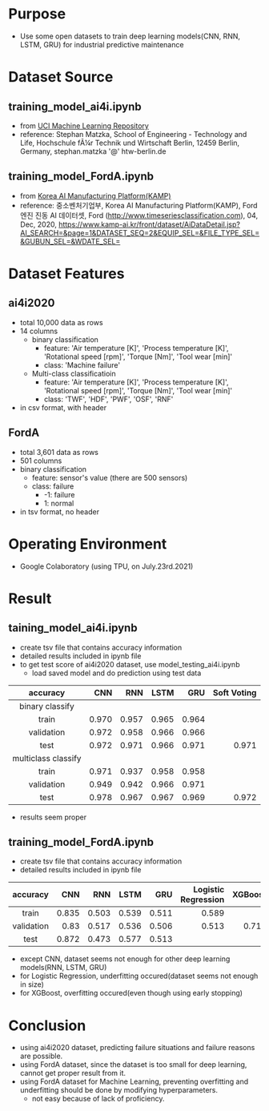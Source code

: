# Purpose
- Use some open datasets to train deep learning models(CNN, RNN, LSTM, GRU) for industrial predictive maintenance

# Dataset Source
## training_model_ai4i.ipynb
- from [UCI Machine Learning Repository](https://archive.ics.uci.edu/ml/datasets/AI4I+2020+Predictive+Maintenance+Dataset) 
- reference: Stephan Matzka, School of Engineering - Technology and Life, Hochschule fÃ¼r Technik und Wirtschaft Berlin, 12459 Berlin, Germany, stephan.matzka '@' htw-berlin.de

## training_model_FordA.ipynb
- from [Korea AI Manufacturing Platform(KAMP)](https://www.kamp-ai.kr/front/dataset/AiDataDetail.jsp?AI_SEARCH=&page=1&DATASET_SEQ=2&EQUIP_SEL=&FILE_TYPE_SEL=&GUBUN_SEL=&WDATE_SEL=)
- reference: 중소벤처기업부, Korea AI Manufacturing Platform(KAMP), Ford 엔진 진동 AI 데이터셋, Ford (http://www.timeseriesclassification.com), 04, Dec, 2020, https://www.kamp-ai.kr/front/dataset/AiDataDetail.jsp?AI_SEARCH=&page=1&DATASET_SEQ=2&EQUIP_SEL=&FILE_TYPE_SEL=&GUBUN_SEL=&WDATE_SEL=

# Dataset Features
## ai4i2020
- total 10,000 data as rows
- 14 columns
  - binary classification
    - feature: 'Air temperature [K]', 'Process temperature [K]', 'Rotational speed [rpm]', 'Torque [Nm]', 'Tool wear [min]' 
    - class: 'Machine failure'
  - Multi-class classificatioin
    - feature: 'Air temperature [K]', 'Process temperature [K]', 'Rotational speed [rpm]', 'Torque [Nm]', 'Tool wear [min]' 
    - class: 'TWF', 'HDF', 'PWF', 'OSF', 'RNF' 
- in csv format, with header

## FordA
- total 3,601 data as rows
- 501 columns
- binary classification
  - feature: sensor's value (there are 500 sensors)
  - class: failure
    - -1: failure
    - 1: normal
- in tsv format, no header 

# Operating Environment
- Google Colaboratory (using TPU, on July.23rd.2021)

# Result
## taining_model_ai4i.ipynb
- create tsv file that contains accuracy information
- detailed results included in ipynb file
- to get test score of ai4i2020 dataset, use model_testing_ai4i.ipynb
  - load saved model and do prediction using test data

|accuracy|CNN|RNN|LSTM|GRU|Soft Voting|
|:--------:|------:|-----:|-----:|---:|---:|
|binary classify|
|train|0.970|0.957|0.965|0.964| |
|validation|0.972|0.958|0.966|0.966| |
|test|0.972|0.971|0.966|0.971|0.971|
|multiclass classify|
|train|0.971|0.937|0.958|0.958| |
|validation|0.949|0.942|0.966|0.971| |
|test|0.978|0.967|0.967|0.969|0.972| 

- results seem proper
## training_model_FordA.ipynb
- create tsv file that contains accuracy information
- detailed results included in ipynb file

|accuracy|CNN|RNN|LSTM|GRU|Logistic Regression|XGBoost|Soft Voting|
|:--------:|------:|-----:|-----:|-----:|-----:|---:|---:|
|train|0.835|0.503|0.539|0.511|0.589|1| |
|validation|0.83|0.517|0.536|0.506|0.513|0.718| |
|test|0.872|0.473|0.577|0.513| | |0.866| 

- except CNN, dataset seems not enough for other deep learning models(RNN, LSTM, GRU)
- for Logistic Regression, underfitting occured(dataset seems not enough in size)
- for XGBoost, overfitting occured(even though using early stopping)

# Conclusion
- using ai4i2020 dataset, predicting failure situations and failure reasons are possible.
- using FordA dataset, since the dataset is too small for deep learning, cannot get proper result from it.
- using FordA dataset for Machine Learning, preventing overfitting and underfitting should be done by modifying hyperparameters.
  - not easy because of lack of proficiency.
